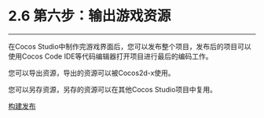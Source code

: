 # 2.6 第六步：输出游戏资源
---
在Cocos Studio中制作完游戏界面后，您可以发布整个项目，发布后的项目可以使用Cocos Code IDE等代码编辑器打开项目进行最后的编码工作。

您可以导出资源，导出的资源可以被Cocos2d-x使用。

您可以另存资源，另存的资源可以在其他Cocos Studio项目中复用。

[构建发布](../publish/zh.md)


